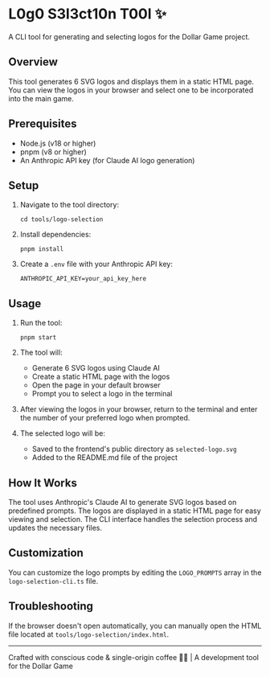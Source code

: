 # L0g0 S3l3ct10n T00l ✨

A CLI tool for generating and selecting logos for the Dollar Game project.

## Overview

This tool generates 6 SVG logos and displays them in a static HTML page. You can view the logos in your browser and select one to be incorporated into the main game.

## Prerequisites

- Node.js (v18 or higher)
- pnpm (v8 or higher)
- An Anthropic API key (for Claude AI logo generation)

## Setup

1. Navigate to the tool directory:
   ```
   cd tools/logo-selection
   ```

2. Install dependencies:
   ```
   pnpm install
   ```

3. Create a `.env` file with your Anthropic API key:
   ```
   ANTHROPIC_API_KEY=your_api_key_here
   ```

## Usage

1. Run the tool:
   ```
   pnpm start
   ```

2. The tool will:
   - Generate 6 SVG logos using Claude AI
   - Create a static HTML page with the logos
   - Open the page in your default browser
   - Prompt you to select a logo in the terminal

3. After viewing the logos in your browser, return to the terminal and enter the number of your preferred logo when prompted.

4. The selected logo will be:
   - Saved to the frontend's public directory as `selected-logo.svg`
   - Added to the README.md file of the project

## How It Works

The tool uses Anthropic's Claude AI to generate SVG logos based on predefined prompts. The logos are displayed in a static HTML page for easy viewing and selection. The CLI interface handles the selection process and updates the necessary files.

## Customization

You can customize the logo prompts by editing the `LOGO_PROMPTS` array in the `logo-selection-cli.ts` file.

## Troubleshooting

If the browser doesn't open automatically, you can manually open the HTML file located at `tools/logo-selection/index.html`.

---

Crafted with conscious code & single-origin coffee 🧘‍♂️ | A development tool for the Dollar Game